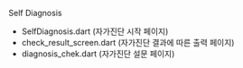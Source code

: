Self Diagnosis
- SelfDiagnosis.dart (자가진단 시작 페이지)
- check_result_screen.dart (자가진단 결과에 따른 출력 페이지)
- diagnosis_chek.dart (자가진단 설문 페이지)
